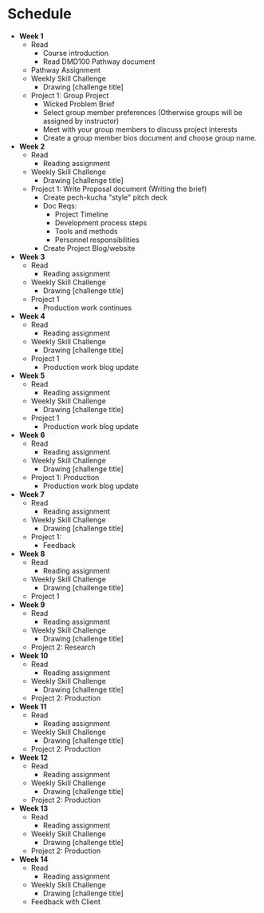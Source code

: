# Schedule

- **Week 1**
   - Read
      - Course introduction
      - Read DMD100 Pathway document
   - Pathway Assignment
   - Weekly Skill Challenge
      - Drawing \[challenge title\]
   - Project 1: Group Project 
      - Wicked Problem Brief
      - Select group member preferences \(Otherwise groups will be assigned by instructor\)
      - Meet with your group members to discuss project interests
      - Create a group member bios document and choose group name.
- **Week 2**
   - Read
      - Reading assignment
   - Weekly Skill Challenge
      - Drawing \[challenge title\]
   - Project 1:  Write Proposal document \(Writing the brief\)
      - Create pech-kucha "style" pitch deck
      - Doc Reqs:
         - Project Timeline
         - Development process steps
         - Tools and methods
         - Personnel responsibilities
      - Create Project Blog/website
- **Week 3**
   - Read
      - Reading assignment
   - Weekly Skill Challenge
      - Drawing \[challenge title\]
   - Project 1
      - Production work continues
- **Week 4**
   - Read
      - Reading assignment
   - Weekly Skill Challenge
      - Drawing \[challenge title\]
   - Project 1
      - Production work blog update
- **Week 5**
   - Read
      - Reading assignment
   - Weekly Skill Challenge
      - Drawing \[challenge title\]
   - Project 1
      - Production work blog update
- **Week 6**
   - Read
      - Reading assignment
   - Weekly Skill Challenge
      - Drawing \[challenge title\]
   - Project 1:  Production
      - Production work blog update
- **Week 7**
   - Read
      - Reading assignment
   - Weekly Skill Challenge
      - Drawing \[challenge title\]
   - Project 1:
      - Feedback
- **Week 8**
   - Read
      - Reading assignment
   - Weekly Skill Challenge
      - Drawing \[challenge title\]
   - Project 1
- **Week 9**
   - Read
      - Reading assignment
   - Weekly Skill Challenge
      - Drawing \[challenge title\]
   - Project 2: Research
- **Week 10**
   - Read
      - Reading assignment
   - Weekly Skill Challenge
      - Drawing \[challenge title\]
   - Project 2: Production
- **Week 11**
   - Read
      - Reading assignment
   - Weekly Skill Challenge
      - Drawing \[challenge title\]
   - Project 2: Production
- **Week 12**
   - Read
      - Reading assignment
   - Weekly Skill Challenge
      - Drawing \[challenge title\]
   - Project 2: Production
- **Week 13**
   - Read
      - Reading assignment
   - Weekly Skill Challenge
      - Drawing \[challenge title\]
   - Project 2: Production
- **Week 14**
   - Read
      - Reading assignment
   - Weekly Skill Challenge
      - Drawing \[challenge title\]
   - Feedback with Client




